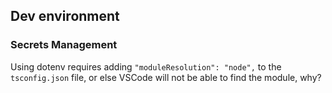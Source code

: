 ## Dev environment

### Secrets Management

Using dotenv requires adding `"moduleResolution": "node",` to the `tsconfig.json` file, or else VSCode will not be able to find the module, why?
